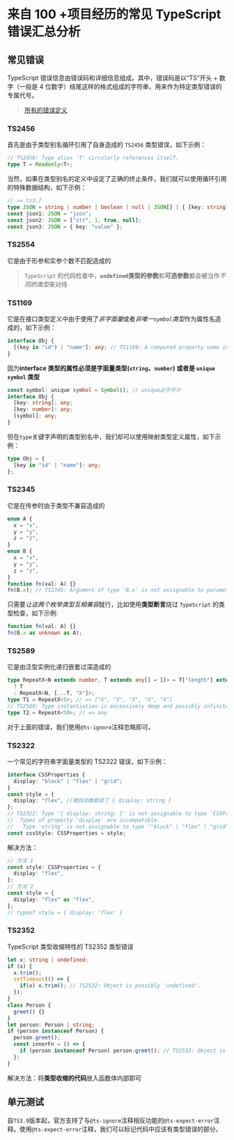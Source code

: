 # 来自 100 +项目经历的常见 TypeScript 错误汇总分析

## 常见错误

TypeScript 错误信息由错误码和详细信息组成。其中，错误码是以“TS”开头 + 数字（一般是 4 位数字）结尾这样的格式组成的字符串，用来作为特定类型错误的专属代号。

> [所有的错误定义](https://github.com/Microsoft/TypeScript/blob/master/src/compiler/diagnosticMessages.json)

### TS2456

首先是由于类型别名循环引用了自身造成的 `TS2456` 类型错误，如下示例：

```ts
// TS2456: Type alias 'T' circularly references itself.
type T = Readonly<T>;
```

当然，如果在类型别名的定义中设定了正确的终止条件，我们就可以使用循环引用的特殊数据结构，如下示例：

```ts
// >= ts3.7
type JSON = string | number | boolean | null | JSON[] | { [key: string]: JSON };
const json1: JSON = "json";
const json2: JSON = ["str", 1, true, null];
const json3: JSON = { key: "value" };
```

### TS2554

它是由于形参和实参个数不匹配造成的

> `TypeScript` 的代码检查中，**`undefined`类型的参数**和**可选参数**都会被当作*不同的类型*来对待

### TS1169

它是在接口类型定义中由于使用了*非字面量*或者*非唯一`symbol`类型*作为属性名造成的，如下示例：

```ts
interface Obj {
  [(key in "id") | "name"]: any; // TS1169: A computed property name in an interface must refer to an expression whose type is a literal type or a 'unique symbol' type.
}
```

因为**interface 类型的属性必须是字面量类型(`string`、`number`) 或者是 `unique symbol` 类型**

```ts
const symbol: unique symbol = Symbol(); // unique必不可少
interface Obj {
  [key: string]: any;
  [key: number]: any;
  [symbol]: any;
}
```

但在`type`关键字声明的类型别名中，我们却可以使用映射类型定义属性，如下示例：

```ts
type Obj = {
  [key in "id" | "name"]: any;
};
```

### TS2345

它是在传参时由于类型不兼容造成的

```ts
enum A {
  x = "x",
  y = "y",
  z = "z",
}
enum B {
  x = "x",
  y = "y",
  z = "z",
}
function fn(val: A) {}
fn(B.x); // TS2345: Argument of type 'B.x' is not assignable to parameter of type 'A'.
```

只需要*让这两个枚举类型互相兼容*就行，比如使用**类型断言**绕过 `TypeScript` 的类型检查，如下示例:

```ts
function fn(val: A) {}
fn(B.x as unknown as A);
```

### TS2589

它是由泛型实例化递归嵌套过深造成的

```ts
type RepeatX<N extends number, T extends any[] = []> = T["length"] extends N
  ? T
  : RepeatX<N, [...T, "X"]>;
type T1 = RepeatX<5>; // => ["X", "X", "X", "X", "X"]
// TS2589: Type instantiation is excessively deep and possibly infinite.
type T2 = RepeatX<50>; // => any
```

对于上面的错误，我们使用`@ts-ignore`注释忽略即可。

### TS2322

一个常见的字符串字面量类型的 TS2322 错误，如下示例：

```ts
interface CSSProperties {
  display: "block" | "flex" | "grid";
}
const style = {
  display: "flex", //被自动推断成了 { display: string }
};
// TS2322: Type '{ display: string; }' is not assignable to type 'CSSProperties'.
//  Types of property 'display' are incompatible.
//   Type 'string' is not assignable to type '"block" | "flex" | "grid"'.
const cssStyle: CSSProperties = style;
```

解决方法：

```ts
// 方法 1
const style: CSSProperties = {
  display: "flex",
};
// 方法 2
const style = {
  display: "flex" as "flex",
};
// typeof style = { display: 'flex' }
```

### TS2352

TypeScript 类型收缩特性的 TS2352 类型错误

```ts
let x: string | undefined;
if (x) {
  x.trim();
  setTimeout(() => {
    if(x) x.trim(); // TS2532: Object is possibly 'undefined'.
  });
}
class Person {
  greet() {}
}
let person: Person | string;
if (person instanceof Person) {
  person.greet();
  const innerFn = () => {
    if (person instanceof Person) person.greet(); // TS2532: Object is possibly 'undefined'. 这是因为函数中对捕获的变量不会使用类型收缩的结果，因为编译器不知道回调函数什么时候被执行，也就无法使用之前类型收缩的结果
  };
}
```
解决方法：将**类型收缩的代码**放入函数体内部即可
## 单元测试

自`TS3.9`版本起，官方支持了与`@ts-ignore`注释相反功能的`@ts-expect-error`注释。使用`@ts-expect-error`注释，我们可以标记代码中应该有类型错误的部分。
